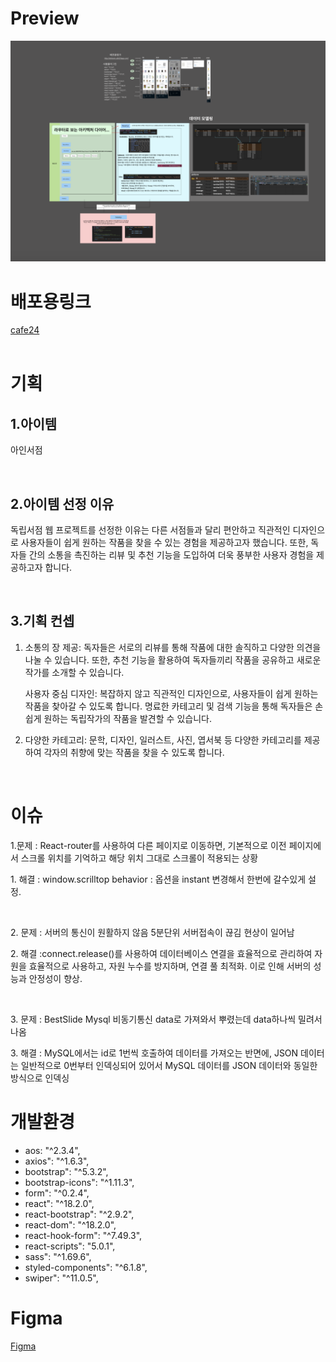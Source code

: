 <h1>Preview</h1>
<img src="https://github.com/snb2323/Asynchronous/blob/master/%E1%84%89%E1%85%B3%E1%84%8F%E1%85%B3%E1%84%85%E1%85%B5%E1%86%AB%E1%84%89%E1%85%A3%E1%86%BA%202024-04-05%20%E1%84%8B%E1%85%A9%E1%84%8C%E1%85%A5%E1%86%AB%2012.54.56.png"></img>
<br>
<h1>배포용링크</h1>
<a href="http://ainbook.cafe24app.com/">cafe24</a>
<br>
<br>
<h1>기획</h1>
<h2>1.아이템</h2>
<p>아인서점</p>
<br>
<h2>2.아이템 선정 이유</h2>
<p>독립서점 웹 프로젝트를 선정한 이유는 다른 서점들과 달리 편안하고 직관적인 디자인으로 사용자들이 쉽게 원하는 작품을 찾을 수 있는 경험을 제공하고자 했습니다. 또한, 독자들 간의 소통을 촉진하는 리뷰 및 추천 기능을 도입하여 더욱 풍부한 사용자 경험을 제공하고자 합니다.</p>

<br>

<h2>3.기획 컨셉</h2>
<span>

1. 소통의 장 제공: 독자들은 서로의 리뷰를 통해 작품에 대한 솔직하고 다양한 의견을 나눌 수 있습니다. 또한, 추천 기능을 활용하여 독자들끼리 작품을 공유하고 새로운 작가를 소개할 수 있습니다.
    
   사용자 중심 디자인: 복잡하지 않고 직관적인 디자인으로, 사용자들이 쉽게 원하는 작품을 찾아갈 수 있도록 합니다. 명료한 카테고리 및 검색 기능을 통해 독자들은 손쉽게 원하는 독립작가의 작품을 발견할 수 있습니다.
    
2. 다양한 카테고리: 문학, 디자인, 일러스트, 사진, 엽서북 등 다양한 카테고리를 제공하여 각자의 취향에 맞는 작품을 찾을 수 있도록 합니다.</span>

<br>
<h1>이슈</h1>


<p>
1.문제 : React-router를 사용하여 다른 페이지로 이동하면, 기본적으로 이전 페이지에서 스크롤 위치를 기억하고 해당 위치 그대로 스크롤이 적용되는 상황</p>
<p>
1. 해결 : window.scrilltop behavior : 옵션을 instant 변경해서 한번에 갈수있게 설정. </p>

<br>
<p>
2. 문제 : 서버의 통신이 원활하지 않음 5분단위 서버접속이 끊김 현상이 일어남</p>
<p>  
2. 해결 :connect.release()를 사용하여 데이터베이스 연결을 효율적으로 관리하여 자원을 효율적으로 사용하고, 자원 누수를 방지하며, 연결 풀 최적화. 이로 인해 서버의 성능과 안정성이 향상.
</p>
<br>

<p>
3. 문제 : BestSlide Mysql 비동기통신 data로 가져와서 뿌렸는데 data하나씩 밀려서 나옴
</p>
  <p>
3. 해결 : MySQL에서는 id로 1번씩 호출하여 데이터를 가져오는 반면에, JSON 데이터는 일반적으로 0번부터 인덱싱되어 있어서 MySQL 데이터를 JSON 데이터와 동일한 방식으로 인덱싱
</p>
<h1>개발환경</h1>
<ul>
  <li>aos: "^2.3.4",</li>
  <li>axios": "^1.6.3",</li>
  <li>bootstrap": "^5.3.2",</li>
  <li>bootstrap-icons": "^1.11.3",</li>
  <li>form": "^0.2.4",</li>
  <li>react": "^18.2.0",</li>
  <li>react-bootstrap": "^2.9.2",</li>
  <li>react-dom": "^18.2.0",</li>
  <li>react-hook-form": "^7.49.3",</li>
  <li>react-scripts": "5.0.1",</li>
  <li>sass": "^1.69.6",</li>
  <li>styled-components": "^6.1.8",</li>
  <li>swiper": "^11.0.5",</li>
</ul>

<h1>Figma</h1>
<a href="https://www.figma.com/file/3ePwKovJqYTbLRALUgC49p/%EA%B0%9C%EC%9D%B8%ED%8F%AC%ED%8F%B4?node-id=0%3A1&mode=dev">Figma</a>

